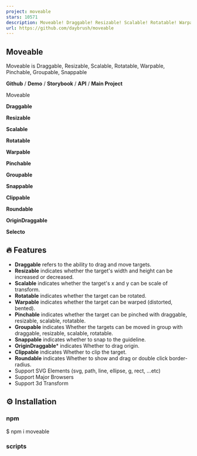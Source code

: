 ```yaml
---
project: moveable
stars: 10571
description: Moveable! Draggable! Resizable! Scalable! Rotatable! Warpable! Pinchable! Groupable! Snappable!
url: https://github.com/daybrush/moveable
---
```


Moveable
--------

Moveable is Draggable, Resizable, Scalable, Rotatable, Warpable, Pinchable, Groupable, Snappable

**Github** / **Demo** / **Storybook** / **API** / **Main Project**

Moveable

**Draggable**

**Resizable**

**Scalable**

**Rotatable**

**Warpable**

**Pinchable**

**Groupable**

**Snappable**

**Clippable**

**Roundable**

**OriginDraggable**

**Selecto**

🔥 Features
-----------

-   **Draggable** refers to the ability to drag and move targets.
-   **Resizable** indicates whether the target's width and height can be increased or decreased.
-   **Scalable** indicates whether the target's x and y can be scale of transform.
-   **Rotatable** indicates whether the target can be rotated.
-   **Warpable** indicates whether the target can be warped (distorted, bented).
-   **Pinchable** indicates whether the target can be pinched with draggable, resizable, scalable, rotatable.
-   **Groupable** indicates Whether the targets can be moved in group with draggable, resizable, scalable, rotatable.
-   **Snappable** indicates whether to snap to the guideline.
-   **OriginDraggable**\* indicates Whether to drag origin.
-   **Clippable** indicates Whether to clip the target.
-   **Roundable** indicates Whether to show and drag or double click border-radius.
-   Support SVG Elements (svg, path, line, ellipse, g, rect, ...etc)
-   Support Major Browsers
-   Support 3d Transform

⚙️ Installation
---------------

### npm

$ npm i moveable

### scripts

<script src\="//daybrush.com/moveable/release/latest/dist/moveable.min.js"\></script\>

📄 Documents
------------

-   **Moveable Handbook**
-   **How to use Group**
-   **How to use custom CSS**
-   **How to make custom able**
-   API Documentation

🚀 How to use
-------------

-   All classes of moveable control box and able elements have a `moveable-` prefix. So please don't put `moveable-` class name in target.

import Moveable from "moveable";

const moveable \= new Moveable(document.body, {
    target: document.querySelector(".target"),
    // If the container is null, the position is fixed. (default: parentElement(document.body))
    container: document.body,
    draggable: true,
    resizable: true,
    scalable: true,
    rotatable: true,
    warpable: true,
    // Enabling pinchable lets you use events that
    // can be used in draggable, resizable, scalable, and rotateable.
    pinchable: true, // \["resizable", "scalable", "rotatable"\]
    origin: true,
    keepRatio: true,
    // Resize, Scale Events at edges.
    edge: false,
    throttleDrag: 0,
    throttleResize: 0,
    throttleScale: 0,
    throttleRotate: 0,
});
/\* draggable \*/
moveable.on("dragStart", ({ target, clientX, clientY }) \=> {
    console.log("onDragStart", target);
}).on("drag", ({
    target, transform,
    left, top, right, bottom,
    beforeDelta, beforeDist, delta, dist,
    clientX, clientY,
}) \=> {
    console.log("onDrag left, top", left, top);
    target!.style.left \= \`${left}px\`;
    target!.style.top \= \`${top}px\`;
    // console.log("onDrag translate", dist);
    // target!.style.transform = transform;
}).on("dragEnd", ({ target, isDrag, clientX, clientY }) \=> {
    console.log("onDragEnd", target, isDrag);
});

/\* resizable \*/
moveable.on("resizeStart", ({ target, clientX, clientY }) \=> {
    console.log("onResizeStart", target);
}).on("resize", ({ target, width, height, dist, delta, clientX, clientY }) \=> {
    console.log("onResize", target);
    delta\[0\] && (target!.style.width \= \`${width}px\`);
    delta\[1\] && (target!.style.height \= \`${height}px\`);
}).on("resizeEnd", ({ target, isDrag, clientX, clientY }) \=> {
    console.log("onResizeEnd", target, isDrag);
});

/\* scalable \*/
moveable.on("scaleStart", ({ target, clientX, clientY }) \=> {
    console.log("onScaleStart", target);
}).on("scale", ({
    target, scale, dist, delta, transform, clientX, clientY,
}: OnScale) \=> {
    console.log("onScale scale", scale);
    target!.style.transform \= transform;
}).on("scaleEnd", ({ target, isDrag, clientX, clientY }) \=> {
    console.log("onScaleEnd", target, isDrag);
});

/\* rotatable \*/
moveable.on("rotateStart", ({ target, clientX, clientY }) \=> {
    console.log("onRotateStart", target);
}).on("rotate", ({ target, beforeDelta, delta, dist, transform, clientX, clientY }) \=> {
    console.log("onRotate", dist);
    target!.style.transform \= transform;
}).on("rotateEnd", ({ target, isDrag, clientX, clientY }) \=> {
    console.log("onRotateEnd", target, isDrag);
});

/\* warpable \*/
this.matrix \= \[
    1, 0, 0, 0,
    0, 1, 0, 0,
    0, 0, 1, 0,
    0, 0, 0, 1,
\];
moveable.on("warpStart", ({ target, clientX, clientY }) \=> {
    console.log("onWarpStart", target);
}).on("warp", ({
    target,
    clientX,
    clientY,
    delta,
    dist,
    multiply,
    transform,
}) \=> {
    console.log("onWarp", target);
    // target.style.transform = transform;
    this.matrix \= multiply(this.matrix, delta);
    target.style.transform \= \`matrix3d(${this.matrix.join(",")})\`;
}).on("warpEnd", ({ target, isDrag, clientX, clientY }) \=> {
    console.log("onWarpEnd", target, isDrag);
});

/\* pinchable \*/
// Enabling pinchable lets you use events that
// can be used in draggable, resizable, scalable, and rotateable.
moveable.on("pinchStart", ({ target, clientX, clientY }) \=> {
    // pinchStart event occur before dragStart, rotateStart, scaleStart, resizeStart
    console.log("onPinchStart");
}).on("pinch", ({ target, clientX, clientY, datas }) \=> {
    // pinch event occur before drag, rotate, scale, resize
    console.log("onPinch");
}).on("pinchEnd", ({ isDrag, target, clientX, clientY, datas }) \=> {
    // pinchEnd event occur before dragEnd, rotateEnd, scaleEnd, resizeEnd
    console.log("onPinchEnd");
});

📦 Packages
-----------

-   **moveable**: A Vanilla Component that create Moveable, Draggable, Resizable, Scalable, Rotatable, Warpable, Pinchable.
-   **react-moveable**: A React Component that create Moveable, Draggable, Resizable, Scalable, Rotatable, Warpable, Pinchable.
-   **preact-moveable**: A Preact Component that create Moveable, Draggable, Resizable, Scalable, Rotatable, Warpable, Pinchable.
-   **ngx-moveable**: An Angular Component that create Moveable, Draggable, Resizable, Scalable, Rotatable, Warpable, Pinchable.
-   **svelte-moveable**: A Svelte Component that create Moveable, Draggable, Resizable, Scalable, Rotatable, Warpable, Pinchable.
-   **lit-moveable**: A Lit Component that create Moveable, Draggable, Resizable, Scalable, Rotatable, Warpable, Pinchable.
-   **vue-moveable**: A Vue Component that create Moveable, Draggable, Resizable, Scalable, Rotatable, Warpable, Pinchable.
-   **vue3-moveable**: A Vue 3 Component that create Moveable, Draggable, Resizable, Scalable, Rotatable, Warpable, Pinchable.

⚙️ Developments
---------------

The `moveable` repo is managed as a monorepo with `yarn`.

yarn config set registry https://registry.npmjs.org/

The main project was made with `react` and I used `croact` to make it lighter with umd.

For development and testing, check in packages/react-moveable.

### `npm run storybook`

```
$ yarn
$ npm run packages:build
$ npm run storybook
```

Runs the app in the development mode.  
Open http://localhost:6006 to view it in the browser.

The page will reload if you make edits.  
You will also see any lint errors in the console.

⭐️ Show Your Support
--------------------

Please give a ⭐️ if this project helped you!

👏 Contributing
---------------

If you have any questions or requests or want to contribute to `moveable` or other packages, please write the issue or give me a Pull Request freely.

### Code Contributors

This project exists thanks to all the people who contribute. \[Contribute\].

🐞 Bug Report
-------------

If you find a bug, please report to us opening a new Issue on GitHub.

Sponsors
--------

### Open Collective Financial Contributors

Become a financial contributor and help us sustain our community. \[Contribute\]

#### Individuals

#### Organizations

Support this project with your organization. Your logo will show up here with a link to your website. \[Contribute\]

📝 License
----------

This project is MIT licensed.

```
MIT License

Copyright (c) 2019 Daybrush

Permission is hereby granted, free of charge, to any person obtaining a copy
of this software and associated documentation files (the "Software"), to deal
in the Software without restriction, including without limitation the rights
to use, copy, modify, merge, publish, distribute, sublicense, and/or sell
copies of the Software, and to permit persons to whom the Software is
furnished to do so, subject to the following conditions:

The above copyright notice and this permission notice shall be included in all
copies or substantial portions of the Software.

THE SOFTWARE IS PROVIDED "AS IS", WITHOUT WARRANTY OF ANY KIND, EXPRESS OR
IMPLIED, INCLUDING BUT NOT LIMITED TO THE WARRANTIES OF MERCHANTABILITY,
FITNESS FOR A PARTICULAR PURPOSE AND NONINFRINGEMENT. IN NO EVENT SHALL THE
AUTHORS OR COPYRIGHT HOLDERS BE LIABLE FOR ANY CLAIM, DAMAGES OR OTHER
LIABILITY, WHETHER IN AN ACTION OF CONTRACT, TORT OR OTHERWISE, ARISING FROM,
OUT OF OR IN CONNECTION WITH THE SOFTWARE OR THE USE OR OTHER DEALINGS IN THE
SOFTWARE.
```
